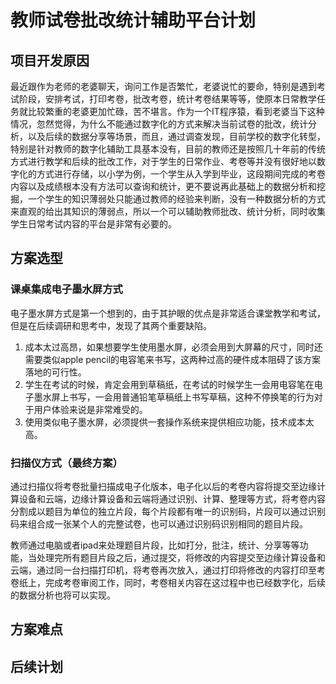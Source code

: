 # 教师试卷批改统计辅助平台计划

## 项目开发原因

最近跟作为老师的老婆聊天，询问工作是否繁忙，老婆说忙的要命，特别是遇到考试阶段，安排考试，打印考卷，批改考卷，统计考卷结果等等，使原本日常教学任务就比较繁重的老婆更加忙碌，苦不堪言。作为一个IT程序猿，看到老婆当下这种情况，忽然觉得，为什么不能通过数字化的方式来解决当前试卷的批改，统计分析，以及后续的数据分享等场景，而且，通过调查发现，目前学校的数字化转型，特别是针对教师的数字化辅助工具基本没有，目前的教师还是按照几十年前的传统方式进行教学和后续的批改工作，对于学生的日常作业、考卷等并没有很好地以数字化的方式进行存储，以小学为例，一个学生从入学到毕业，这段期间完成的考卷内容以及成绩根本没有方法可以查询和统计，更不要说再此基础上的数据分析和挖掘，一个学生的知识薄弱处只能通过教师的经验来判断，没有一种数据分析的方式来直观的给出其知识的薄弱点，所以一个可以辅助教师批改、统计分析，同时收集学生日常考试内容的平台是非常有必要的。

## 方案选型

### 课桌集成电子墨水屏方式

电子墨水屏方式是第一个想到的，由于其护眼的优点是非常适合课堂教学和考试，但是在后续调研和思考中，发现了其两个重要缺陷。

1. 成本太过高昂，如果想要学生使用墨水屏，必须会用到大屏幕的尺寸，同时还需要类似apple pencil的电容笔来书写，这两种过高的硬件成本阻碍了该方案落地的可行性。
2. 学生在考试的时候，肯定会用到草稿纸，在考试的时候学生一会用电容笔在电子墨水屏上书写，一会用普通铅笔草稿纸上书写草稿，这种不停换笔的行为对于用户体验来说是非常难受的。
3. 使用类似电子墨水屏，必须提供一套操作系统来提供相应功能，技术成本太高。



### 扫描仪方式（最终方案）

通过扫描仪将考卷批量扫描成电子化版本，电子化以后的考卷内容将提交至边缘计算设备和云端，边缘计算设备和云端将通过识别、计算、整理等方式，将考卷内容分割成以题目为单位的独立片段，每个片段都有唯一的识别码，片段可以通过识别码来组合成一张某个人的完整试卷，也可以通过识别码识别相同的题目片段。

教师通过电脑或者ipad来处理题目片段，比如打分，批注，统计、分享等等功能，当处理完所有题目片段之后，通过提交，将修改的内容提交至边缘计算设备和云端，通过同一台扫描打印机，将考卷再次放入，通过打印将修改的内容打印至考卷纸上，完成考卷审阅工作，同时，考卷相关内容在这过程中也已经数字化，后续的数据分析也将可以实现。





## 方案难点



## 后续计划

